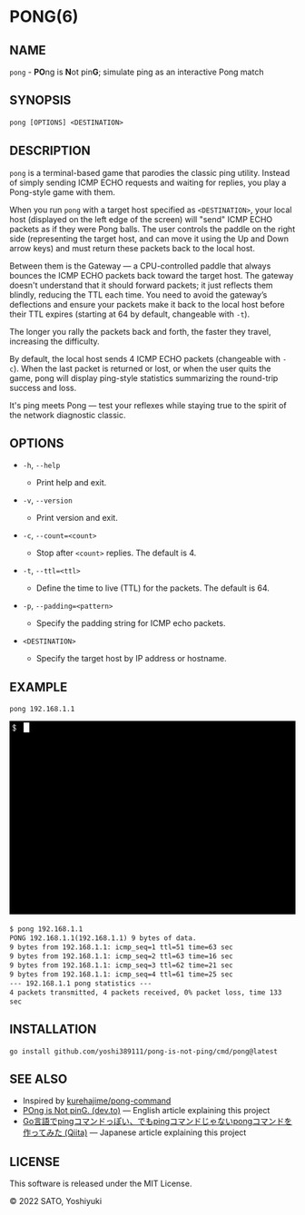 # PONG(6)

## NAME

`pong` - **PO**ng is **N**ot pin**G**; simulate ping as an interactive Pong match

## SYNOPSIS

```txt
pong [OPTIONS] <DESTINATION>
```

## DESCRIPTION

`pong` is a terminal-based game that parodies the classic ping utility. Instead of simply sending ICMP ECHO requests and waiting for replies, you play a Pong-style game with them.

When you run `pong` with a target host specified as `<DESTINATION>`, your local host (displayed on the left edge of the screen) will "send" ICMP ECHO packets as if they were Pong balls. The user controls the paddle on the right side (representing the target host, and can move it using the Up and Down arrow keys) and must return these packets back to the local host.

Between them is the Gateway — a CPU-controlled paddle that always bounces the ICMP ECHO packets back toward the target host. The gateway doesn't understand that it should forward packets; it just reflects them blindly, reducing the TTL each time. You need to avoid the gateway’s deflections and ensure your packets make it back to the local host before their TTL expires (starting at 64 by default, changeable with `-t`).

The longer you rally the packets back and forth, the faster they travel, increasing the difficulty.

By default, the local host sends 4 ICMP ECHO packets (changeable with `-c`). When the last packet is returned or lost, or when the user quits the game, pong will display ping-style statistics summarizing the round-trip success and loss.

It's ping meets Pong — test your reflexes while staying true to the spirit of the network diagnostic classic.

## OPTIONS

- `-h`, `--help`
  - Print help and exit.

- `-v`, `--version`
  - Print version and exit.

- `-c`, `--count=<count>`
  - Stop after `<count>` replies. The default is 4.

- `-t`, `--ttl=<ttl>`
  - Define the time to live (TTL) for the packets. The default is 64.

- `-p`, `--padding=<pattern>`
  - Specify the padding string for ICMP echo packets.

- `<DESTINATION>`
  - Specify the target host by IP address or hostname.

## EXAMPLE

```shell
pong 192.168.1.1
```

![pong](./docs/pong.gif)

```console
$ pong 192.168.1.1
PONG 192.168.1.1(192.168.1.1) 9 bytes of data.
9 bytes from 192.168.1.1: icmp_seq=1 ttl=51 time=63 sec
9 bytes from 192.168.1.1: icmp_seq=2 ttl=63 time=16 sec
9 bytes from 192.168.1.1: icmp_seq=3 ttl=62 time=21 sec
9 bytes from 192.168.1.1: icmp_seq=4 ttl=61 time=25 sec
--- 192.168.1.1 pong statistics ---
4 packets transmitted, 4 packets received, 0% packet loss, time 133 sec
```

## INSTALLATION

```shell
go install github.com/yoshi389111/pong-is-not-ping/cmd/pong@latest
```

## SEE ALSO

- Inspired by [kurehajime/pong-command](https://github.com/kurehajime/pong-command)
- [POng is Not pinG. (dev.to)](https://dev.to/yoshi389111/pong-is-not-ping-323d) — English article explaining this project
- [Go言語でpingコマンドっぽい、でもpingコマンドじゃないpongコマンドを作ってみた (Qiita)](https://qiita.com/yoshi389111/items/a289f1c470616c5f10c4) — Japanese article explaining this project

## LICENSE

This software is released under the MIT License.

&copy; 2022 SATO, Yoshiyuki
